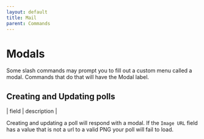 ```yaml
---
layout: default
title: Mail
parent: Commands
---
```


# Modals
Some slash commands may prompt you to fill out a custom menu called a modal. Commands that do that will have the <span class="label label-pink">Modal</span> label.

## Creating and Updating polls

| field | description | 


Creating and updating a poll will respond with a modal. If the ``Image URL`` field has a value that is not a url to a valid PNG your poll will fail to load.

